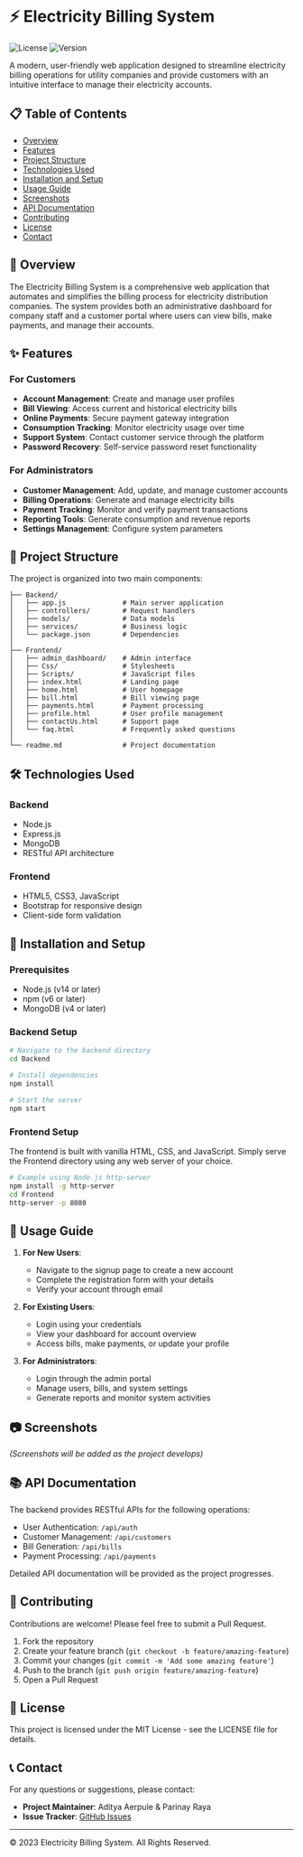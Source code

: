 # ⚡ Electricity Billing System

![License](https://img.shields.io/badge/license-MIT-blue)
![Version](https://img.shields.io/badge/version-1.0.0-green)

A modern, user-friendly web application designed to streamline electricity billing operations for utility companies and provide customers with an intuitive interface to manage their electricity accounts.

## 📋 Table of Contents

- [Overview](#overview)
- [Features](#features)
- [Project Structure](#project-structure)
- [Technologies Used](#technologies-used)
- [Installation and Setup](#installation-and-setup)
- [Usage Guide](#usage-guide)
- [Screenshots](#screenshots)
- [API Documentation](#api-documentation)
- [Contributing](#contributing)
- [License](#license)
- [Contact](#contact)

## 🌟 Overview

The Electricity Billing System is a comprehensive web application that automates and simplifies the billing process for electricity distribution companies. The system provides both an administrative dashboard for company staff and a customer portal where users can view bills, make payments, and manage their accounts.

## ✨ Features

### For Customers
- **Account Management**: Create and manage user profiles
- **Bill Viewing**: Access current and historical electricity bills
- **Online Payments**: Secure payment gateway integration
- **Consumption Tracking**: Monitor electricity usage over time
- **Support System**: Contact customer service through the platform
- **Password Recovery**: Self-service password reset functionality

### For Administrators
- **Customer Management**: Add, update, and manage customer accounts
- **Billing Operations**: Generate and manage electricity bills
- **Payment Tracking**: Monitor and verify payment transactions
- **Reporting Tools**: Generate consumption and revenue reports
- **Settings Management**: Configure system parameters

## 📁 Project Structure

The project is organized into two main components:

```
├── Backend/
│   ├── app.js              # Main server application
│   ├── controllers/        # Request handlers
│   ├── models/             # Data models
│   ├── services/           # Business logic
│   └── package.json        # Dependencies
│
├── Frontend/
│   ├── admin_dashboard/    # Admin interface
│   ├── Css/                # Stylesheets
│   ├── Scripts/            # JavaScript files
│   ├── index.html          # Landing page
│   ├── home.html           # User homepage
│   ├── bill.html           # Bill viewing page
│   ├── payments.html       # Payment processing
│   ├── profile.html        # User profile management
│   ├── contactUs.html      # Support page
│   └── faq.html            # Frequently asked questions
│
└── readme.md               # Project documentation
```

## 🛠️ Technologies Used

### Backend
- Node.js
- Express.js
- MongoDB
- RESTful API architecture

### Frontend
- HTML5, CSS3, JavaScript
- Bootstrap for responsive design
- Client-side form validation

## 🚀 Installation and Setup

### Prerequisites
- Node.js (v14 or later)
- npm (v6 or later)
- MongoDB (v4 or later)

### Backend Setup
```bash
# Navigate to the backend directory
cd Backend

# Install dependencies
npm install

# Start the server
npm start
```

### Frontend Setup
The frontend is built with vanilla HTML, CSS, and JavaScript. Simply serve the Frontend directory using any web server of your choice.

```bash
# Example using Node.js http-server
npm install -g http-server
cd Frontend
http-server -p 8080
```

## 📝 Usage Guide

1. **For New Users**:
   - Navigate to the signup page to create a new account
   - Complete the registration form with your details
   - Verify your account through email

2. **For Existing Users**:
   - Login using your credentials
   - View your dashboard for account overview
   - Access bills, make payments, or update your profile

3. **For Administrators**:
   - Login through the admin portal
   - Manage users, bills, and system settings
   - Generate reports and monitor system activities

## 📷 Screenshots

*(Screenshots will be added as the project develops)*

## 📚 API Documentation

The backend provides RESTful APIs for the following operations:

- User Authentication: `/api/auth`
- Customer Management: `/api/customers`
- Bill Generation: `/api/bills`
- Payment Processing: `/api/payments`

Detailed API documentation will be provided as the project progresses.

## 👥 Contributing

Contributions are welcome! Please feel free to submit a Pull Request.

1. Fork the repository
2. Create your feature branch (`git checkout -b feature/amazing-feature`)
3. Commit your changes (`git commit -m 'Add some amazing feature'`)
4. Push to the branch (`git push origin feature/amazing-feature`)
5. Open a Pull Request

## 📄 License

This project is licensed under the MIT License - see the LICENSE file for details.

## 📞 Contact

For any questions or suggestions, please contact:

- **Project Maintainer**: Aditya Aerpule & Parinay Raya
- **Issue Tracker**: [GitHub Issues](https://github.com/yourusername/electricity-billing-system/issues)

---

© 2023 Electricity Billing System. All Rights Reserved.
